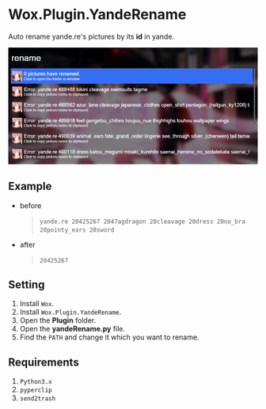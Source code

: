 # Wox.Plugin.YandeRename

Auto rename yande.re's pictures by its **id** in yande.

![screenshots](/Images/zero_20181025_230948.png)

## Example

- before

    > `yande.re 20425267 2047agdragon 20cleavage 20dress 20no_bra 20pointy_ears 20sword`

- after

    > `20425267`

## Setting

1. Install `Wox`.
2. Install `Wox.Plugin.YandeRename`.
3. Open the **Plugin** folder.
4. Open the **yandeRename.py** file.
5. Find the `PATH` and change it which you want to rename.

## Requirements

1. `Python3.x`
2. `pyperclip`
3. `send2trash`

